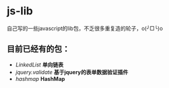 js-lib
======

自己写的一些javascript的lib包，不乏很多重复造的轮子，o(╯□╰)o

## 目前已经有的包：
- *LinkedList*  **单向链表**
- *jquery.validate* **基于jquery的表单数据验证插件**
- *hashmap* **HashMap**
